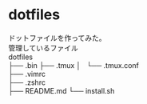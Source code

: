 dotfiles
===============
ドットファイルを作ってみた。  
管理しているファイル  
dotfiles  
├── .bin 
├── .tmux 
│   └── .tmux.conf  
├── .vimrc  
├── .zshrc  
├── README.md 
└── install.sh 
